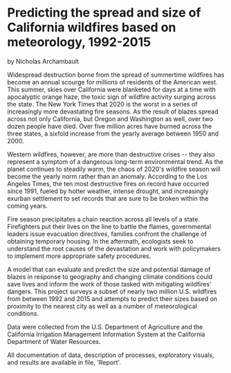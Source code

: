 # Predicting the spread and size of California wildfires based on meteorology, 1992-2015
by Nicholas Archambault

Widespread destruction borne from the spread of summertime wildfires has become an annual scourge for millions of residents of the American west. This summer, skies over California were blanketed for days at a time with apocalyptic orange haze, the toxic sign of wildfire activity surging across the state. The New York Times that 2020 is the worst in a series of increasingly more devastating fire seasons. As the result of blazes spread across not only California, but Oregon and Washington as well, over two dozen people have died. Over five million acres have burned across the three states, a sixfold increase from the yearly average between 1950 and 2000. 

Western wildfires, however, are more than destructive crises -- they also represent a symptom of a dangerous long-term environmental trend. As the planet continues to steadily warm, the chaos of 2020's wildfire season will become the yearly norm rather than an anomaly. According to the Los Angeles Times, the ten most destructive fires on record have occurred since 1991, fueled by hotter weather, intense drought, and increasingly exurban settlement to set records that are sure to be broken within the coming years.

Fire season precipitates a chain reaction across all levels of a state. Firefighters put their lives on the line to battle the flames, governmental leaders issue evacuation directives, families confront the challenge of obtaining temporary housing. In the aftermath, ecologists seek to understand the root causes of the devastation and work with policymakers to implement more appropriate safety procedures.

A model that can evaluate and predict the size and potential damage of blazes in response to geography and changing climate conditions could save lives and inform the work of those tasked with mitigating wildfires' dangers. This project surveys a subset of nearly two million U.S. wildfires from between 1992 and 2015 and attempts to predict their sizes based on proximity to the nearest city as well as a number of meteorological conditions.

Data were collected from the U.S. Department of Agriculture and the California Irrigation Management Information System at the California Department of Water Resources.

All documentation of data, description of processes, exploratory visuals, and results are available in file, 'Report'.
